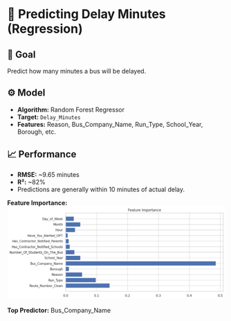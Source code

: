 # 📏 Predicting Delay Minutes (Regression)

## 🎯 Goal
Predict how many minutes a bus will be delayed.

## ⚙️ Model
- **Algorithm:** Random Forest Regressor
- **Target:** `Delay_Minutes`
- **Features:** Reason, Bus_Company_Name, Run_Type, School_Year, Borough, etc.

## 📈 Performance
- **RMSE:** ~9.65 minutes
- **R²:** ~82%
- Predictions are generally within 10 minutes of actual delay.

**Feature Importance:**  
![Regression Features](Regression_Model_Top_Features.png)  

**Top Predictor:** Bus_Company_Name
